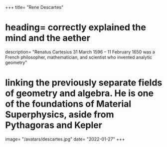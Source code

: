 +++
title= "Rene Descartes"
# heading= correctly explained the mind and the aether 
description= "Renatus Cartesius 31 March 1596 – 11 February 1650 was a French philosopher, mathematician, and scientist who invented analytic geometry"
# linking the previously separate fields of geometry and algebra. He is one of the foundations of Material Superphysics, aside from Pythagoras and Kepler
image= "/avatars/descartes.jpg"
date= "2022-01-27"
+++
